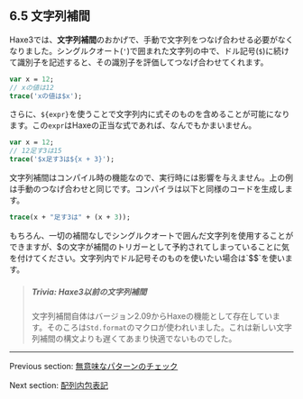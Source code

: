 ## 6.5 文字列補間

Haxe3では、**文字列補間**のおかげで、手動で文字列をつなげ合わせる必要がなくなりました。シングルクオート(`'`)で囲まれた文字列の中で、ドル記号(`$`)に続けて識別子を記述すると、その識別子を評価してつなげ合わせてくれます。

```haxe
var x = 12;
// xの値は12
trace('xの値は$x');
```

さらに、`${expr}`を使うことで文字列内に式そのものを含めることが可能になります。この`expr`はHaxeの正当な式であれば、なんでもかまいません。

```haxe
var x = 12;
// 12足す3は15
trace('$x足す3は${x + 3}');
```

文字列補間はコンパイル時の機能なので、実行時には影響を与えません。上の例は手動のつなげ合わせと同じです。コンパイラは以下と同様のコードを生成します。

```haxe
trace(x + "足す3は" + (x + 3));
```

もちろん、一切の補間なしでシングルクオートで囲んだ文字列を使用することができますが、$の文字が補間のトリガーとして予約されてしまっていることに気を付けてください。文字列内でドル記号そのものを使いたい場合は`$$`を使います。

> ##### Trivia: Haxe3以前の文字列補間
>
> 文字列補間自体はバージョン2.09からHaxeの機能として存在しています。そのころは`Std.format`のマクロが使われいました。これは新しい文字列補間の構文よりも遅くてあまり快適でないものでした。

---

Previous section: [無意味なパターンのチェック](lf-pattern-matching-unused.md)

Next section: [配列内包表記](lf-array-comprehension.md)
